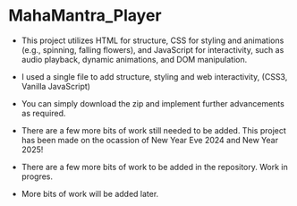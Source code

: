 # MahaMantra_Player

- This project utilizes HTML for structure, CSS for styling and animations (e.g., spinning, falling flowers), and JavaScript for interactivity, such as audio playback, dynamic animations, and DOM manipulation.

- I used a single file to add structure, styling and web interactivity, (CSS3, Vanilla JavaScript)
  
- You can simply download the zip and implement further advancements as required.  

- There are a few more bits of work still needed to be added. This project has been made on the ocassion of New Year Eve 2024 and New Year 2025!

- There are a few more bits of work to be added in the repository. Work in progres.
- More bits of work will be added later. 
